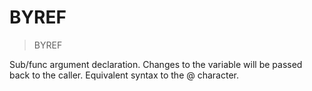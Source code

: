 # BYREF

> BYREF

Sub/func argument declaration. Changes to the variable will be passed back to the caller.  Equivalent syntax to the @ character.

